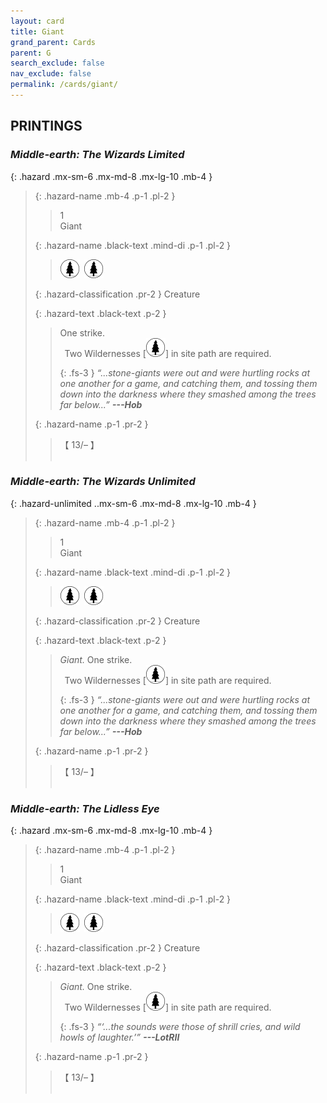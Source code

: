 ```yaml
---
layout: card
title: Giant
grand_parent: Cards
parent: G
search_exclude: false
nav_exclude: false
permalink: /cards/giant/
---
```


## PRINTINGS


### _Middle-earth: The Wizards Limited_

{: .hazard .mx-sm-6 .mx-md-8 .mx-lg-10 .mb-4 }
> {: .hazard-name .mb-4 .p-1 .pl-2 }
> > <div class="hazard-mp">1</div>
> > <div class="card-name">Giant</div>
>
> {: .hazard-name .black-text .mind-di .p-1 .pl-2 }
> > ![](/assets/images/wilderness.svg)&ensp;![](/assets/images/wilderness.svg)
>
> {: .hazard-classification .pr-2 }
> Creature
>
> {: .hazard-text .black-text .p-2 }
> > One strike. <br>&ensp;Two Wildernesses \[![](/assets/images/wilderness.svg)] in site path are required. 
> > 
> > {: .fs-3 } 
> > _“...stone-giants were out and were hurtling rocks at one another for a game, and catching them, and tossing them down into the darkness where they smashed among the trees far below...”_ ***---&#65279;Hob*** 
>
> {: .hazard-name .p-1 .pr-2 }
> > <div class="card-shield">【 13/&ndash; 】</div>
> > <div class="card-corruption">&nbsp;</div>

### _Middle-earth: The Wizards Unlimited_

{: .hazard-unlimited ..mx-sm-6 .mx-md-8 .mx-lg-10 .mb-4 }
> {: .hazard-name .mb-4 .p-1 .pl-2 }
> > <div class="hazard-mp">1</div>
> > <div class="card-name">Giant</div>
>
> {: .hazard-name .black-text .mind-di .p-1 .pl-2 }
> > ![](/assets/images/wilderness.svg)&ensp;![](/assets/images/wilderness.svg)
>
> {: .hazard-classification .pr-2 }
> Creature
>
> {: .hazard-text .black-text .p-2 }
> > _Giant._ One strike. <br>&ensp;Two Wildernesses \[![](/assets/images/wilderness.svg)] in site path are required. 
> > 
> > {: .fs-3 } 
> > _“...stone-giants were out and were hurtling rocks at one another for a game, and catching them, and tossing them down into the darkness where they smashed among the trees far below...”_ ***---&#65279;Hob*** 
>
> {: .hazard-name .p-1 .pr-2 }
> > <div class="card-shield">【 13/&ndash; 】</div>
> > <div class="card-corruption-white">&nbsp;</div>

### _Middle-earth: The Lidless Eye_

{: .hazard .mx-sm-6 .mx-md-8 .mx-lg-10 .mb-4 }
> {: .hazard-name .mb-4 .p-1 .pl-2 }
> > <div class="hazard-mp">1</div>
> > <div class="card-name">Giant</div>
>
> {: .hazard-name .black-text .mind-di .p-1 .pl-2 }
> > ![](/assets/images/wilderness.svg)&ensp;![](/assets/images/wilderness.svg)
>
> {: .hazard-classification .pr-2 }
> Creature
>
> {: .hazard-text .black-text .p-2 }
> > _Giant._ One strike. <br>&ensp;Two Wildernesses \[![](/assets/images/wilderness.svg)] in site path are required. 
> > 
> > {: .fs-3 } 
> > _“‘...the sounds were those of shrill cries, and wild howls of laughter.’”_ ***---&#65279;LotRII*** 
>
> {: .hazard-name .p-1 .pr-2 }
> > <div class="card-shield">【 13/&ndash; 】</div>
> > <div class="card-corruption">&nbsp;</div>
